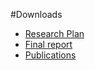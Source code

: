 #Downloads

- [Research Plan](%assets_url%/download/projectreports/snf16-part2.pdf)
- [Final report](%assets_url%/download/projectreports/snf16-final.pdf)
- [Publications](%assets_url%/scgbib/?query=snf-asa2&filter=Year)

